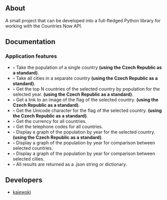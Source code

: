 ## About

A small project that can be developed into a full-fledged Python library for working with the Countries Now API.

## Documentation
### Application features
- **-** Take the population of a single country **(using the Czech Republic as a standard)**.
- **-** Take all cities in a separate country **(using the Czech Republic as a standard)**.
- **-** Get the top N countries of the selected country by population for the selected year. **(using the Czech Republic as a standard)**.
- **-** Get a link to an image of the flag of the selected country. **(using the Czech Republic as a standard)**.
- **-** Get the Unicode character for the flag of the selected country. **(using the Czech Republic as a standard)**.
- **-** Get the currency for all countries.
- **-** Get the telephone codes for all countries.
- **-** Display a graph of the population by year for the selected country. **(using the Czech Republic as a standard)**.
- **-** Display a graph of the population by year for comparison between selected countries.
- **-** Display a graph of the population by year for comparison between selected cities.
- **-** All results are returned as a .json string or dictionary.

## Developers

- [kaiewski](https://github.com/kaiewski)

